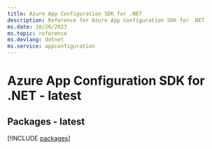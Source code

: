 ```yaml
---
title: Azure App Configuration SDK for .NET
description: Reference for Azure App Configuration SDK for .NET
ms.date: 10/26/2023
ms.topic: reference
ms.devlang: dotnet
ms.service: appconfiguration
---
```

# Azure App Configuration SDK for .NET - latest
## Packages - latest
[!INCLUDE [packages](app-configuration-index.md)]